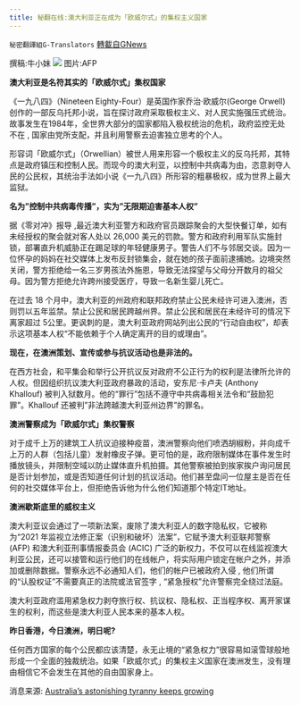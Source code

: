 ```yaml
---
title: 秘翻在线:澳大利亚正在成为「欧威尔式」的集权主义国家
---
```

`秘密翻譯組G-Translators` [轉載自GNews](https://gnews.org/zh-hans/1562983/)

撰稿:牛小妹
![](https://assets.gnews.org/wp-content/uploads/2021/09/p-16.jpg)
图片:AFP

**澳大利亚是名符其实的「欧威尔式」集权国家**

《一九八四》（Nineteen Eighty-Four）是英国作家乔治·欧威尔(George  Orwell)创作的一部反乌托邦小说，旨在探讨政府采取极权主义、对人民实施强压式统治。故事发生在1984年，全世界大部分的国家都陷入极权统治的危机，政府监控无处不在 , 国家由党所支配，并且利用警察去迫害独立思考的个人。

形容词「欧威尔式」（Orwellian）被世人用来形容一个极权主义的反乌托邦，其特点是政府镇压和控制人民。而现今的澳大利亚，以控制中共病毒为由，恣意剥夺人民的公民权，其统治手法如小说《一九八四》所形容的粗暴极权，成为世界上最大监狱。

**名为”控制中共病毒传播”，实为”无限期迫害基本人权”**

据《零对冲》报导 ,最近澳大利亚警方和政府官员跟踪聚会的大型快餐订单，如有未经授权的聚会就对客人处以 26,000 美元的罚款。警方和政府利用军队实施封锁，部署直升机威胁正在踢足球的年轻健康男子。警告人们不与邻居交谈。因为一位怀孕的妈妈在社交媒体上发布反封锁集会，就在她的孩子面前逮捕她。边境突然关闭，警方拒绝给一名三岁男孩法外施恩，导致无法探望与父母分开数月的祖父母。因为警方拒绝允许跨州接受医疗，导致一名新生婴儿死亡。

在过去 18 个月中，澳大利亚的州政府和联邦政府禁止公民未经许可进入澳洲，否则罚以五年监禁。禁止公民和居民跨越州界。禁止公民和居民在未经许可的情况下离家超过 5公里。更讽刺的是，澳大利亚政府网站列出公民的“行动自由权”，却表示这项基本人权“不能依赖于个人确定离开的目的或理由”。

**现在，在澳洲策划、宣传或参与抗议活动也是非法的。**

在西方社会，和平集会和举行公开抗议反对政府不公正行为的权利是法律所允许的人权。但因组织抗议澳大利亚政府暴政的活动，安东尼·卡卢夫 (Anthony Khallouf) 被判入狱数月。他的“罪行”包括不遵守中共病毒相关法令和“鼓励犯罪”。Khallouf 还被判”非法跨越澳大利亚州边界”的罪名。

**澳洲警察成为「欧威尔式」集权警察**

对于成千上万的建筑工人抗议迫接种疫苗，澳洲警察向他们喷洒胡椒粉，并向成千上万的人群（包括儿童）发射橡皮子弹。更可怕的是，政府限制媒体在事件发生时播放镜头，并限制空域以防止媒体直升机拍摄。其他警察被拍到挨家挨户询问居民是否计划参加，或是否知道任何计划的抗议活动。他们甚至盘问一位屋主是否在任何的社交媒体平台上，但拒绝告诉他为什么他们知道那个特定IT地址。

**澳洲歇斯底里的威权主义**

澳大利亚议会通过了一项新法案，废除了澳大利亚人的数字隐私权，它被称为“2021 年监视立法修正案（识别和破坏）法案”，它赋予澳大利亚联邦警察 (AFP) 和澳大利亚刑事情报委员会 (ACIC) 广泛的新权力，不仅可以在线监视澳大利亚公民，还可以接管和运行他们的在线帐户，将实际用户锁定在帐户之外，并添加或删除数据。警察永远不必通知人们，他们的帐户已被政府入侵 , 他们所谓的“认股权证”不需要真正的法院或法官签字 , “紧急授权”允许警察完全绕过法庭。

澳大利亚政府滥用紧急权力剥夺旅行权、抗议权、隐私权、正当程序权、离开家谋生的权利，而这些是澳大利亚人民本来的基本人权。

**昨日香港，今日澳洲，明日呢?**

任何西方国家的每个公民都应该清楚，永无止境的“紧急权力”很容易如滚雪球般地形成一个全面的独裁统治。如果「欧威尔式」的集权主义国家在澳洲发生，没有理由相信它不会发生在其他的自由国家身上。

消息来源: [Australia’s astonishing tyranny keeps growing](http://Australia’s%20astonishing%20tyranny%20keeps%20growing)
